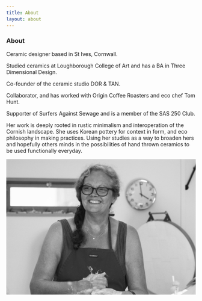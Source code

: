 ```yaml
---
title: About
layout: about
---
```

<div class="main-wrapper">
  <div class="container study-container">
    <div class="text-div">
      <div class="study-text">
        <h3>About</h3>
        <div class="para-div">
        <p>Ceramic designer based in St Ives, Cornwall.</p>
        <p>Studied ceramics at Loughborough College of Art and has a BA in Three Dimensional Design.</p>
        <p>Co-founder of the ceramic studio DOR & TAN.</p>
        <p>Collaborator, and has worked with Origin Coffee Roasters and eco chef Tom Hunt.</p>
        <p>Supporter of Surfers Against Sewage and is a member of the SAS 250 Club.</p>
        <p>Her work is deeply rooted in rustic minimalism and interoperation of
          the Cornish landscape. She uses Korean pottery for context in form,
          and eco philosophy in making practices. Using her studies as a way to
          broaden hers and hopefully others minds in the possibilities of hand
          thrown ceramics to be used functionally everyday. </p>
        </div>
      </div>
    </div>
    <div class="img-div">
      <img class="content-img space-img" src="images/sharron-page-stocks.jpg">
    </div>
  </div>
</div>
